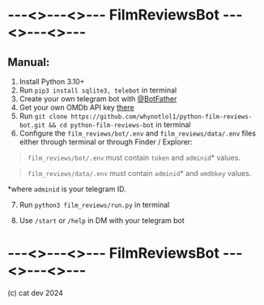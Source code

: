 # ---<>---<>--- FilmReviewsBot ---<>---<>---
## Manual:
1. Install Python 3.10+
2. Run ```pip3 install sqlite3, telebot``` in terminal
3. Create your own telegram bot with [@BotFather](https://telegram.me/BotFather)
4. Get your own OMDb API key [there](http://www.omdbapi.com/apikey.aspx)
5. Run ```git clone https://github.com/whynotlol1/python-film-reviews-bot.git && cd python-film-reviews-bot``` in terminal
6. Configure the  ```film_reviews/bot/.env``` and ```film_reviews/data/.env``` files either through terminal or through Finder / Explorer:
> ```film_reviews/bot/.env``` must contain ```token``` and ```adminid```* values.

> ```film_reviews/data/.env``` must contain ```adminid```* and ```omdbkey``` values.

*where ```adminid``` is your telegram ID.

7. Run ```python3 film_reviews/run.py``` in terminal

8. Use ```/start``` or ```/help``` in DM with your telegram bot

# ---<>---<>--- FilmReviewsBot ---<>---<>---
(c) cat dev 2024